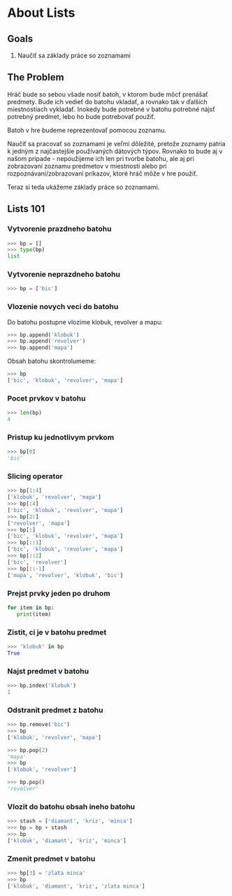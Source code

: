 # About Lists

## Goals

1. Naučiť sa základy práce so zoznamami

## The Problem

Hráč bude so sebou všade nosiť batoh, v ktorom bude môcť prenášať predmety. Bude ich vedieť do batohu vkladať, a rovnako
tak v ďalších miestnostiach vykladať. Inokedy bude potrebné v batohu potrebné nájsť potrebný predmet, lebo ho bude
potrebovať použiť.

Batoh v hre budeme reprezentovať pomocou zoznamu.

Naučiť sa pracovať so zoznamami je veľmi dôležité, pretože zoznamy patria k jedným z najčastejšie používaných dátových
týpov. Rovnako to bude aj v našom prípade - nepoužijeme ich len pri tvorbe batohu, ale aj pri zobrazovaní zoznamu
predmetov v miestnosti alebo pri rozpoznávaní/zobrazovaní príkazov, ktoré hráč môže v hre použiť.

Teraz si teda ukážeme základy práce so zoznamami.


## Lists 101

### Vytvorenie prazdneho batohu

```python
>>> bp = []
>>> type(bp)
list
```

### Vytvorenie neprazdneho batohu

```python
>>> bp = ['bic']
```

### Vlozenie novych veci do batohu

Do batohu postupne vlozime klobuk, revolver a mapu:

```python
>>> bp.append('klobuk')
>>> bp.append('revolver')
>>> bp.append('mapa')
```

Obsah batohu skontrolumeme:

```python
>>> bp
['bic', 'klobuk', 'revolver', 'mapa']
```

### Pocet prvkov v batohu

```python
>>> len(bp)
4
```

### Pristup ku jednotlivym prvkom

```python
>>> bp[0]
'bic'
```

### Slicing operator

```python
>>> bp[1:4]
['klobuk', 'revolver', 'mapa']
>>> bp[:4]
['bic', 'klobuk', 'revolver', 'mapa']
>>> bp[2:]
['revolver', 'mapa']
>>> bp[:]
['bic', 'klobuk', 'revolver', 'mapa']
>>> bp[::1]
['bic', 'klobuk', 'revolver', 'mapa']
>>> bp[::2]
['bic', 'revolver']
>>> bp[::-1]
['mapa', 'revolver', 'klobuk', 'bic']
```

### Prejst prvky jeden po druhom

```python
for item in bp:
   print(item)
```

### Zistit, ci je v batohu predmet

```python
>>> 'klobuk' in bp
True
```

### Najst predmet v batohu

```python
>>> bp.index('klobuk')
1
```

### Odstranit predmet z batohu

```python
>>> bp.remove('bic')
>>> bp
['klobuk', 'revolver', 'mapa']
```

```python
>>> bp.pop(2)
'mapa'
>>> bp
['klobuk', 'revolver']
```

```python
>>> bp.pop()
'revolver'
```

### Vlozit do batohu obsah ineho batohu

```python
>>> stash = ['diamant', 'kriz', 'minca']
>>> bp = bp + stash
>>> bp
['klobuk', 'diamant', 'kriz', 'minca']
```

### Zmenit predmet v batohu

```python
>>> bp[3] = 'zlata minca'
>>> bp
['klobuk', 'diamant', 'kriz', 'zlata minca']
```
